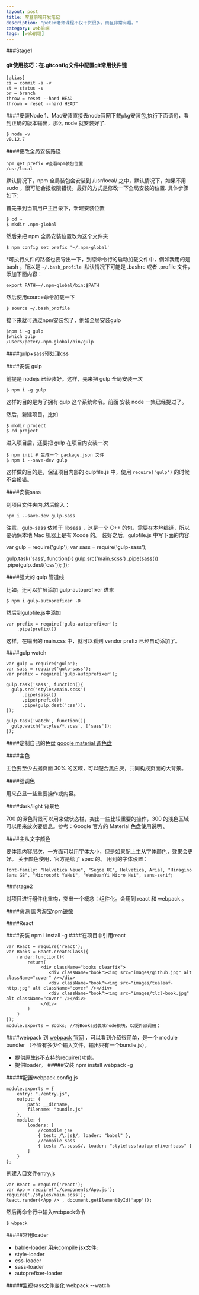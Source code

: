 ```yaml
---
layout: post
title: 摩登前端开发笔记
description: "peter老师课程不仅干货很多，而且非常有趣。"
category: web前端
tags: [web前端]
---
```


###Stage1

#### git使用技巧：在.gitconfig文件中配置git常用快件键

	[alias]
	ci = commit -a -v
	st = status -s
	br = branch
	throw = reset --hard HEAD
	thrown = reset --hard HEAD^

####安装Node
1、Mac安装直接去node官网下载pkg安装包,执行下面语句，看到正确的版本输出，那么 node 就安装好了.

	$ node -v
	v0.12.7

####更改全局安装路径

	npm get prefix #查看npm装包位置
	/usr/local

默认情况下，npm 全局装包会安装到 /usr/local/ 之中，默认情况下，如果不用 sudo ，很可能会报权限错误。最好的方式是修改一下全局安装的位置. 具体步骤如下:

首先来到当前用户主目录下，新建安装位置

	$ cd ~
	$ mkdir .npm-global

然后来把 npm 全局安装位置改为这个文件夹

	$ npm config set prefix '~/.npm-global'


*可执行文件的路径也要导出一下，到您命令行的启动加载文件中，例如我用的是bash ，所以是 ```~/.bash_profile ```默认情况下可能是 .bashrc 或者 .profile 文件，添加下面内容：

	export PATH=~/.npm-global/bin:$PATH

然后使用source命令加载一下

	$ source ~/.bash_profile

接下来就可通过npm安装包了，例如全局安装gulp

	$npm i -g gulp
	$which gulp
	/Users/peter/.npm-global/bin/gulp

####gulp+sass预处理css

####安装 gulp

前提是 nodejs 已经装好。这样，先来把 gulp 全局安装一次

	$ npm i -g gulp

这样的目的是为了拥有 gulp 这个系统命令。前面 安装 node 一集已经提过了。


然后，新建项目，比如

	$ mkdir project
	$ cd project

进入项目后，还要把 gulp 在项目内安装一次

	$ npm init # 生成一个 package.json 文件
	$ npm i --save-dev gulp

这样做的目的是，保证项目内部的 gulpfile.js 中，使用 `require('gulp')` 的时候不会报错。

####安装sass

到项目文件夹内,然后输入：

	npm i --save-dev gulp-sass

注意，gulp-sass 依赖于 libsass ，这是一个 C++ 的包，需要在本地编译，所以要确保本地 Mac 机器上是有 Xcode 的。 装好之后，gulpfile.js 中写下面的内容


var gulp = require('gulp');
var sass = require('gulp-sass');

gulp.task('sass', function(){
  gulp.src('main.scss')
      .pipe(sass())
      .pipe(gulp.dest('css'));
});

####强大的 gulp 管道线

比如，还可以扩展添加 gulp-autoprefixer 进来

	$ npm i gulp-autoprefixer -D

然后到gulpfile.js中添加

	var prefix = require('gulp-autoprefixer');
        .pipe(prefix())

这样，在输出的 main.css 中，就可以看到 vendor prefix 已经自动添加了。

####gulp watch

	var gulp = require('gulp');
	var sass = require('gulp-sass');
	var prefix = require('gulp-autoprefixer');

	gulp.task('sass', function(){
	  gulp.src('styles/main.scss')
	      .pipe(sass())
	      .pipe(prefix())
	      .pipe(gulp.dest('css'));
	});

	gulp.task('watch', function(){
	  gulp.watch('styles/*.scss', ['sass']);
	});

####定制自己的色盘
[google material 调色盘](http://www.materialpalette.com/cyan/pink)

####主色

主色要至少占据页面 30% 的区域，可以配合黑白灰，共同构成页面的大背景。

####强调色

用来凸显一些重要操作或内容。

####dark/light 背景色

700 的深色背景可以用来做状态栏，突出一些比较重要的操作，300 的浅色区域可以用来放次要信息。参考：Google 官方的 Material 色盘使用说明 。

####主从文字颜色
<p>要体现内容层次，一方面可以用字体大小，但是如果配上主从字体颜色，效果会更好。 关于颜色使用，官方是给了 spec 的。 用到的字体设置：</p>

	font-family: "Helvetica Neue", "Segoe UI", Helvetica, Arial, "Hiragino Sans GB", "Microsoft YaHei", "WenQuanYi Micro Hei", sans-serif;

###stage2

对项目进行组件化重构，突出一个概念：组件化。会用到 react 和 webpack 。

####资源
国内淘宝npm[镜像](http://npm.taobao.org/)

####React

####安装
	npm i install -g
####在项目中引用react

	var React = require('react');
	var Books = React.createClass({
		render:function(){
			return(
				 <div className="books clearfix">
			        <div className="book"><img src="images/github.jpg" alt className="cover" /></div>
			        <div className="book"><img src="images/tealeaf-http.jpg" alt className="cover" /></div>
			        <div className="book"><img src="images/tlcl-book.jpg" alt className="cover" /></div>
			     </div>
			)
		}
	});
	module.exports = Books; //将Books封装成node模块，以便外部调用；

####webpack
到 [webpack 官网](http://webpack.github.io/) ，可以看到介绍很简单，是一个 module bundler （不管有多少个输入文件，输出只有一个bundle.js）。
- 提供原生js不支持的require()功能。
- 提供loader。
#####安装
	npm install webpack -g

#####配置webpack.config.js

	module.exports = {
	    entry: "./entry.js",
	    output: {
	        path: __dirname,
	        filename: "bundle.js"
	    },
	    module: {
	        loaders: [
	        	//compile jsx
	            { test: /\.js$/, loader: "babel" },
	            //compile sass
	            { test: /\.scss$/, loader: "style!css!autoprefixer!sass" } 
	        ]
	    }
	};

创建入口文件entry.js

	var React = require('react');
	var App = require('./components/App.js');
	require('./styles/main.scss'); 
	React.render(<App /> , document.getElementById('app'));

然后再命令行中输入webpack命令

	$ wbpack

#####常用loader
- bable-loader 用来compile jsx文件;
- style-loader
- css-loader
- sass-loader
- autoprefixer-loader

#####监视sass文件变化
	webpack --watch




